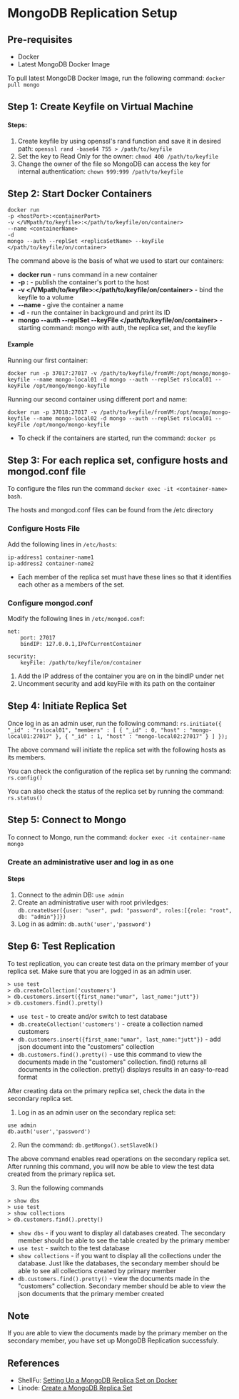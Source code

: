 # MongoDB Replication Setup

## Pre-requisites
* Docker
* Latest MongoDB Docker Image

To pull latest MongoDB Docker Image, run the following command:
`docker pull mongo`

## Step 1: Create Keyfile on Virtual Machine
#### Steps:
1. Create keyfile by using openssl's rand function and save it in desired path: `openssl rand -base64 755 > /path/to/keyfile`
2. Set the key to Read Only for the owner: `chmod 400 /path/to/keyfile`
3. Change the owner of the file so MongoDB can access the key for internal authentication: `chown 999:999 /path/to/keyfile`

## Step 2: Start Docker Containers
```
docker run
-p <hostPort>:<containerPort>
-v </VMpath/to/keyfile>:</path/to/keyfile/on/container>
--name <containerName>
-d
mongo --auth --replSet <replicaSetName> --keyFile </path/to/keyfile/on/container>
```

The command above is the basis of what we used to start our containers:
* **docker run** - runs command in a new container
* **-p <hostPort>:<containerPort>** - publish the container's port to the host
* **-v </VMpath/to/keyfile>:</path/to/keyfile/on/container>** - bind the keyfile to a volume
* **--name <containerName>** - give the container a name
* **-d** - run the container in background and print its ID
* **mongo --auth --replSet <replicaSetName> --keyFile </path/to/keyfile/on/container>** - starting command: mongo with auth, the replica set, and the keyfile

#### Example
Running our first container:

`docker run -p 37017:27017 -v /path/to/keyfile/fromVM:/opt/mongo/mongo-keyfile --name mongo-local01 -d mongo --auth --replSet rslocal01 --keyFile /opt/mongo/mongo-keyfile`

Running our second container using different port and name:

`docker run -p 37018:27017 -v /path/to/keyfile/fromVM:/opt/mongo/mongo-keyfile --name mongo-local02 -d mongo --auth --replSet rslocal01 --keyFile /opt/mongo/mongo-keyfile`

* To check if the containers are started, run the command: `docker ps`

## Step 3: For each replica set, configure hosts and mongod.conf file
To configure the files run the command `docker exec -it <container-name> bash`.

The hosts and mongod.conf files can be found from the /etc directory
### Configure Hosts File
Add the following lines in `/etc/hosts`:
```
ip-address1 container-name1
ip-address2 container-name2
```

* Each member of the replica set must have these lines so that it identifies each other as a members of the set.
### Configure mongod.conf
Modify the following lines in `/etc/mongod.conf`:
```
net:
    port: 27017
    bindIP: 127.0.0.1,IPofCurrentContainer

security:
    keyFile: /path/to/keyfile/on/container
```

1. Add the IP address of the container you are on in the bindIP under net
2. Uncomment security and add keyFile with its path on the container


## Step 4: Initiate Replica Set
Once log in as an admin user, run the following command: 
`rs.initiate({
     "_id" : "rslocal01",
     "members" : [
         {
             "_id" : 0,
             "host" : "mongo-local01:27017"
         },
         {
             "_id" : 1,
             "host" : "mongo-local02:27017"
         }
     ]
 });`

The above command will initiate the replica set with the following hosts as its members.

You can check the configuration of the replica set by running the command: `rs.config()`

You can also check the status of the replica set by running the command: `rs.status()`


## Step 5: Connect to Mongo
To connect to Mongo, run the command: `docker exec -it container-name mongo `

### Create an administrative user and log in as one
#### Steps
1. Connect to the admin DB: `use admin`
2. Create an administrative user with root priviledges: `db.createUser({user: "user", pwd: "password", roles:[{role: "root", db: "admin"}]})`
3. Log in as admin: `db.auth('user','password')`


## Step 6: Test Replication
To test replication, you can create test data on the primary member of your replica set. Make sure that you are logged in as an admin user.

```
> use test
> db.createCollection('customers')
> db.customers.insert({first_name:"umar", last_name:"jutt"})
> db.customers.find().pretty()
```

* `use test` - to create and/or switch to test database
* `db.createCollection('customers')` - create a collection named customers
* `db.customers.insert({first_name:"umar", last_name:"jutt"})` - add json document into the "customers" collection
* `db.customers.find().pretty()` - use this command to view the documents made in the "customers" collection. find() returns all documents in the collection. pretty() displays results in an easy-to-read format

After creating data on the primary replica set, check the data in the secondary replica set. 

1. Log in as an admin user on the secondary replica set:

```
use admin
db.auth('user','password')
```

2. Run the command: `db.getMongo().setSlaveOk()`

The above command enables read operations on the secondary replica set. After running this command, you will now be able to view the test data created from the primary replica set.

3. Run the following commands

```
> show dbs
> use test
> show collections
> db.customers.find().pretty()
```

* `show dbs` - if you want to display all databases created. The secondary member should be able to see the table created by the primary member
* `use test` - switch to the test database
* `show collections` - if you want to display all the collections under the database. Just like the databases, the secondary member should be able to see all collections created by primary member
* `db.customers.find().pretty()` - view the documents made in the "customers" collection. Secondary member should be able to view the json documents that the primary member created

## Note
If you are able to view the documents made by the primary member on the secondary member, you have set up MongoDB Replication successfuly.

## References
* ShellFu: [Setting Up a MongoDB Replica Set on Docker](http://shellfu.com/setting-up-a-mongodb-replica-set-on-docker/)
* Linode: [Create a MongoDB Replica Set](https://www.linode.com/docs/databases/mongodb/create-a-mongodb-replica-set/)

